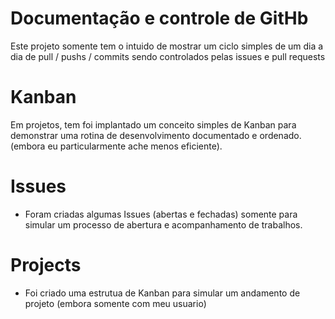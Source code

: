 # Documentação e controle de GitHb
Este projeto somente tem o intuido de mostrar um ciclo simples de um dia a dia de pull / pushs / commits sendo controlados pelas issues e pull requests

# Kanban
Em projetos, tem foi implantado um conceito simples de Kanban para demonstrar uma rotina de desenvolvimento documentado e ordenado. (embora eu particularmente ache menos eficiente).

# Issues 
* Foram criadas algumas Issues (abertas e fechadas) somente para simular um processo de abertura e acompanhamento de trabalhos.

# Projects 
* Foi criado uma estrutua de Kanban para simular um andamento de projeto (embora somente com meu usuario)
